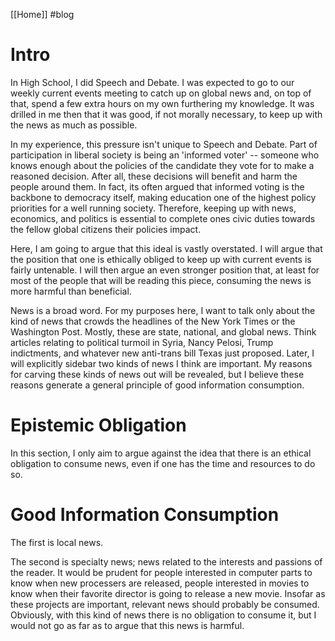 [[Home]] #blog 

# Intro
In High School, I did Speech and Debate. I was expected to go to our weekly current events meeting to catch up on global news and, on top of that, spend a few extra hours on my own furthering my knowledge. It was drilled in me then that it was good, if not morally necessary, to keep up with the news as much as possible. 

In my experience, this pressure isn't unique to Speech and Debate. Part of participation in liberal society is being an 'informed voter' -- someone who knows enough about the policies of the candidate they vote for to make a reasoned decision. After all, these decisions will benefit and harm the people around them. In fact, its often argued that informed voting is the backbone to democracy itself, making education one of the highest policy priorities for a well running society. Therefore, keeping up with news, economics, and politics is essential to complete ones civic duties towards the fellow global citizens their policies impact. 

Here, I am going to argue that this ideal is vastly overstated. I will argue that the position that one is ethically obliged to keep up with current events is fairly untenable. I will then argue an even stronger position that, at least for most of the people that will be reading this piece, consuming the news is more harmful than beneficial. 

News is a broad word. For my purposes here, I want to talk only about the kind of news that crowds the headlines of the New York Times or the Washington Post. Mostly, these are state, national, and global news. Think articles relating to political turmoil in Syria, Nancy Pelosi, Trump indictments, and whatever new anti-trans bill Texas just proposed. Later, I will explicitly sidebar two kinds of news I think are important. My reasons for carving these kinds of news out will be revealed, but I believe these reasons generate a general principle of good information consumption. 
# Epistemic Obligation

In this section, I only aim to argue against the idea that there is an ethical obligation to consume news, even if one has the time and resources to do so. 


# Good Information Consumption

The first is local news. 

The second is specialty news; news related to the interests and passions of the reader. It would be prudent for people interested in computer parts to know when new processers are released, people interested in movies to know when their favorite director is going to release a new movie. Insofar as these projects are important, relevant news should probably be consumed. Obviously, with this kind of news there is no obligation to consume it, but I would not go as far as to argue that this news is harmful.